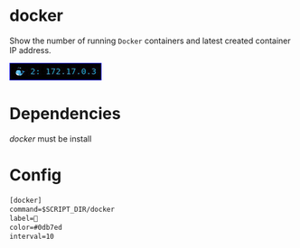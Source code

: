 # docker

Show the number of running `Docker` containers and latest created container IP address.

![](docker.jpg)

# Dependencies

*docker* must be install

# Config

```
[docker]
command=$SCRIPT_DIR/docker
label=🐳
color=#0db7ed
interval=10
```
